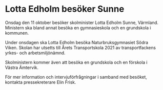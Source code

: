 # Lotta Edholm besöker Sunne

Onsdag den 11 oktober besöker skolminister Lotta Edholm Sunne, Värmland. Ministern ska bland annat besöka en gymnasieskola och en grundskola i kommunen.

Under onsdagen ska Lotta Edholm besöka Naturbruksgymnasiet Södra Viken. Skolan har utsetts till Årets Transportskola 2021 av transportfackens yrkes- och arbetsmiljönämnd.

Skolministern kommer även att besöka en grundskola och en förskola i Västra Ämtervik.

För mer information och intervjuförfrågningar i samband med besöket, kontakta pressekreterare Elin Frisk.
